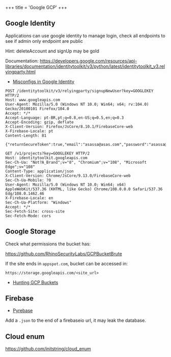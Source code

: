 +++
title = 'Google GCP'
+++

## Google Identity

Applications can use google identity to manage login, check all endpoints to see if admin only endpoint are public

Hint: deleteAccount and signUp may be gold

Documentation: https://developers.google.com/resources/api-libraries/documentation/identitytoolkit/v3/python/latest/identitytoolkit_v3.relyingparty.html

- [Misconfigs in Google Identity](https://blog.appsecco.com/exploiting-weak-configurations-in-google-identity-platform-cbddbd0e71e3)

```
POST /identitytoolkit/v3/relyingparty/signupNewUser?key=GOOGLEKEY HTTP/2
Host: www.googleapis.com
User-Agent: Mozilla/5.0 (Windows NT 10.0; Win64; x64; rv:104.0) Gecko/20100101 Firefox/104.0
Accept: */*
Accept-Language: pt-BR,pt;q=0.8,en-US;q=0.5,en;q=0.3
Accept-Encoding: gzip, deflate
X-Client-Version: Firefox/JsCore/8.10.1/FirebaseCore-web
X-Firebase-Locale: pt
Content-Length: 81

{"returnSecureToken":true,"email":"asassa@asas.com","password":"asassa@asas.com"}
```

```
GET /v1/projects?key=GOOGLEKEY HTTP/2
Host: identitytoolkit.googleapis.com
Sec-Ch-Ua: "Not?A_Brand";v="8", "Chromium";v="108", "Microsoft Edge";v="108"
Content-Type: application/json
X-Client-Version: Chrome/JsCore/9.13.0/FirebaseCore-web
Sec-Ch-Ua-Mobile: ?0
User-Agent: Mozilla/5.0 (Windows NT 10.0; Win64; x64) AppleWebKit/537.36 (KHTML, like Gecko) Chrome/108.0.0.0 Safari/537.36 Edg/108.0.1462.46
X-Firebase-Locale: en
Sec-Ch-Ua-Platform: "Windows"
Accept: */*
Sec-Fetch-Site: cross-site
Sec-Fetch-Mode: cors
```


## Google Storage

Check what permissions the bucket has:

https://github.com/RhinoSecurityLabs/GCPBucketBrute

If the site ends in `appspot.com`, bucket can be accessed in:

```https://storage.googleapis.com/<site_url>``` 

- [Hunting GCP Buckets](https://hackingthe.cloud/gcp/general-knowledge/gcp-buckets/)

## Firebase

- [Pyrebase](https://github.com/thisbejim/Pyrebase)

Add a `.json` to the end of a firebaseio url, it may leak the database.

## Cloud enum

https://github.com/initstring/cloud_enum
